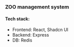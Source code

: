 ### ZOO management system

#### Tech stack:
- Frontend: React, Shadcn UI
- Backend: Express
- DB: Redis
